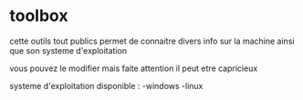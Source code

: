 # toolbox
cette outils tout publics permet de connaitre divers info sur la machine ainsi que son systeme d'exploitation

vous pouvez le modifier mais faite attention 
il peut etre capricieux

systeme d'exploitation disponible :
-windows
-linux
